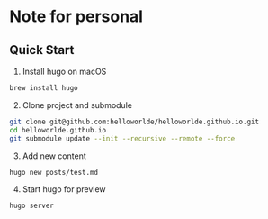# Note for personal

## Quick Start 

1. Install hugo on macOS

```bash
brew install hugo
```

2. Clone project and submodule

```bash
git clone git@github.com:helloworlde/helloworlde.github.io.git
cd helloworlde.github.io
git submodule update --init --recursive --remote --force
```

3. Add new content

```bash
hugo new posts/test.md
```

4. Start hugo for preview

```bash
hugo server
```
